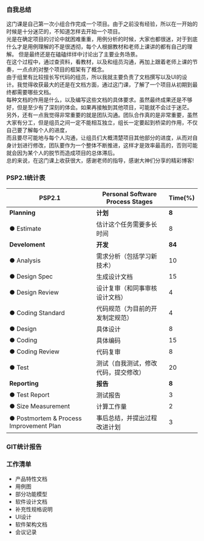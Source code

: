 ### 自我总结    
这门课是自己第一次小组合作完成一个项目。由于之前没有经验，所以在一开始的时候是十分迷茫的，不知道怎样去开始一个项目。    
光是在确定项目的讨论中就困难重重，用例分析的时候，大家也都很迷，对于到底什么才是用例理解的不是很透彻，每个人根据教材和老师上课讲的都有自己的理解。
但是最终还是在磕磕绊绊中讨论出了主要业务场景。    
在这个过程中，通过查资料，看教材，以及和组员沟通，再加上跟着老师上课的节奏，一点点的对整个项目的框架有了概念。    
由于组里有比较擅长写代码的组员，所以我就主要负责了文档撰写以及UI的设计。我觉得收获最大的还是在文档方面，通过这门课，了解了一个项目从初期到最终都需要哪些文档。    
每种文档的作用是什么，以及编写这些文档的具体要求。虽然最终成果还是不够好，但是至少有了深刻的体会。如果再接触到其他项目，可能就不会过于迷茫。    
另外，还有一点我觉得非常重要的就是团队沟通。团队合作真的是非常重要，虽然大家有分工，但是组员之间一定不能相互独立，组长一定要起到桥梁的作用，不仅自己要了解每个人的进度，    
而且要尽可能地与每个人沟通，让组员们大概清楚项目其他部分的进度，从而对自身计划进行修改，团队要作为一个整体不断推进，这样才是效率最高的，否则可能就会因为某个人的脱节而造成项目的总体滞后。    
总的来说，在这门课上收获很大，感谢老师的指导，感谢大神们分享的精彩博客!    

### PSP2.1统计表    
| PSP2.1          | Personal Software Process Stages | Time(%) |
|-----------------|----------------------------------|---------|
|**Planning**         | **计划**                              |    **8**    |
|● Estimate         |   估计这个任务需要多长时间             |  8      |
|**Develoment**       | **开发**                              |   **84**    |
|● Analysis         |   需求分析（包括学习新技术）            |  10      |
|● Design Spec      |   生成设计文档                        | 15      |
|● Design Review    |   设计复审（和同事审核设计文档）         |   4    |
|● Coding Standard  |   代码规范（为目前的开发制定规范）       |    4    |
|● Design           |   具体设计                           |    8    |
|● Coding           |   具体编码                           |    15   |
|● Coding Review    |   代码复审                           |    8    |
|● Test             |   测试（自我测试，修改代码，提交修改）    | 20      |
|**Reporting**        | **报告**                               |  **8**    |
|● Test Report      |   测试报告                           |    3    |
|● Size Measurement |   计算工作量                         | 2       |
|● Postmortem & Process Improvement Plan|   事后总结，并提出过程改进计划| 3|   

### GIT统计报告    


### 工作清单    
  - 产品特性文档    
  - 用例图    
  - 部分功能模型    
  - 软件设计文档    
  - 补充性规格说明    
  - UI设计    
  - 软件架构文档    
  - 会议记录    


